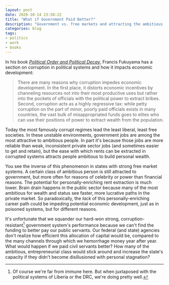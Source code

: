```yaml
---
layout: post
date: 2020-10-14 23:58:22
title: "What if Government Paid Better?"
description: "Government vs. free markets and attracting the ambitious class."
categories: blog
tags:
- politics
- work
- books
---
```


In his book _[Political Order and Political Decay](/books/fukuyama-political-order-and-political-decay/ "Political Order and Political Decay")_, Francis Fukuyama has a section on corruption in political systems and how it impacts economic development:

> There are many reasons why corruption impedes economic development. In the first place, it distorts economic incentives by channeling resources not into their most productive uses but rather into the pockets of officials with the political power to extract bribes. Second, corruption acts as a highly regressive tax: while petty corruption on the part of minor, poorly paid officials exists in many countries, the vast bulk of misappropriated funds goes to elites who can use their positions of power to extract wealth from the population.

Today the most famously corrupt regimes lead the least liberal, least free societies. In these unstable environments, government jobs are among the most attractive to ambitious people. In part it's because those jobs are more reliable than weak, inconsistent private sector jobs (and sometimes easier to get and retain), but the ease with which rents can be extracted in corrupted systems attracts people ambitious to build personal wealth.

You see the inverse of this phenomenon in states with strong free market systems. A certain class of ambitious person is still attracted to government, but more often for reasons of celebrity or power than financial reasons. The potential for personally-enriching rent extraction is much lower. Brain drain happens in the public sector because many of the most ambitious for wealth and status see faster, more lucrative paths in the private market. So paradoxically, the _lack_ of this personally-enriching career path could be impeding potential economic development, just as in poisoned systems, but for different reasons.

It's unfortunate that we squander our hard-won strong, corruption-resistant[^corruption] government system's performance because we can't find the funding to better pay our public servants. Our federal (and state) agencies don't realize how efficient this allocation of capital would be, compared to the many channels through which we hemorrhage money year after year. What would happen if we paid civil servants better? How many of the ambitious, entrepreneurial class would stick around and increase the state's capacity if they didn't become disillusioned with personal stagnation?

[^corruption]: Of course we're far from immune here. But when juxtaposed with the political systems of Liberia or the DRC, we're doing pretty well.

